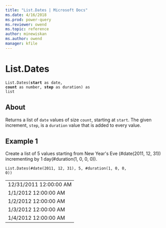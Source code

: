 ```yaml
---
title: "List.Dates | Microsoft Docs"
ms.date: 4/16/2018
ms.prod: power-query
ms.reviewer: owend
ms.topic: reference
author: minewiskan
ms.author: owend
manager: kfile
---
```

# List.Dates
<code>List.Dates(**start** as date, **count** as number, **step** as duration) as list</code>

## About
Returns a list of <code>date</code> values of size <code>count</code>, starting at <code>start</code>. The given increment, <code>step</code>, is a <code>duration</code> value that is added to every value.

## Example 1
Create a list of 5 values starting from New Year's Eve (#date(2011, 12, 31)) incrementing by 1 day(#duration(1, 0, 0, 0)).

<code>List.Dates(#date(2011, 12, 31), 5, #duration(1, 0, 0, 0))</code>

<table> <tr><td>12/31/2011 12:00:00 AM</td></tr> <tr><td>1/1/2012 12:00:00 AM</td></tr> <tr><td>1/2/2012 12:00:00 AM</td></tr> <tr><td>1/3/2012 12:00:00 AM</td></tr> <tr><td>1/4/2012 12:00:00 AM</td></tr> </table>

